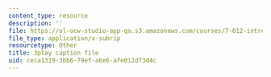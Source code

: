 ```yaml
---
content_type: resource
description: ''
file: https://ol-ocw-studio-app-qa.s3.amazonaws.com/courses/7-012-introduction-to-biology-fall-2004/ceca13193bb679efa6e6afe012df3d4c_rWG1hLvoP-U.srt
file_type: application/x-subrip
resourcetype: Other
title: 3play caption file
uid: ceca1319-3bb6-79ef-a6e6-afe012df3d4c
---
```

